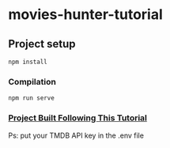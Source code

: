 # movies-hunter-tutorial

## Project setup
```
npm install
```

### Compilation
```
npm run serve
```


### [Project Built Following This Tutorial](https://www.youtube.com/playlist?list=PLENC0-qUqHFcoA_xLlE8klyWOUQ39fHAb)


Ps: put your TMDB API key in the .env file
